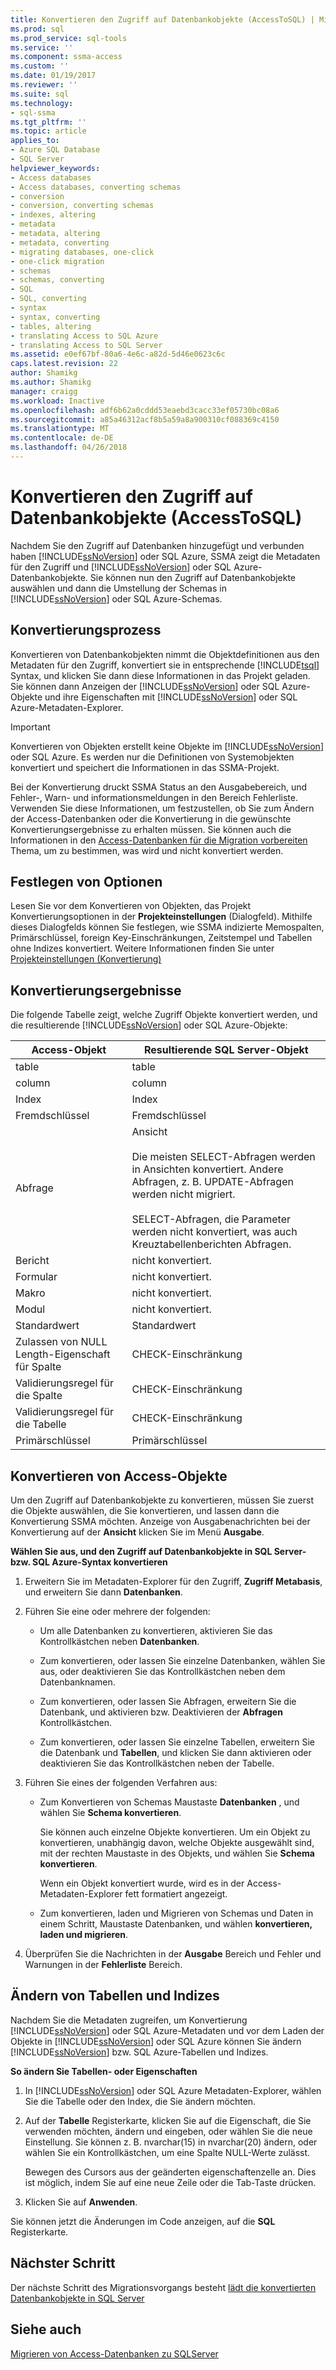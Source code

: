 ```yaml
---
title: Konvertieren den Zugriff auf Datenbankobjekte (AccessToSQL) | Microsoft Docs
ms.prod: sql
ms.prod_service: sql-tools
ms.service: ''
ms.component: ssma-access
ms.custom: ''
ms.date: 01/19/2017
ms.reviewer: ''
ms.suite: sql
ms.technology:
- sql-ssma
ms.tgt_pltfrm: ''
ms.topic: article
applies_to:
- Azure SQL Database
- SQL Server
helpviewer_keywords:
- Access databases
- Access databases, converting schemas
- conversion
- conversion, converting schemas
- indexes, altering
- metadata
- metadata, altering
- metadata, converting
- migrating databases, one-click
- one-click migration
- schemas
- schemas, converting
- SQL
- SQL, converting
- syntax
- syntax, converting
- tables, altering
- translating Access to SQL Azure
- translating Access to SQL Server
ms.assetid: e0ef67bf-80a6-4e6c-a82d-5d46e0623c6c
caps.latest.revision: 22
author: Shamikg
ms.author: Shamikg
manager: craigg
ms.workload: Inactive
ms.openlocfilehash: adf6b62a0cddd53eaebd3cacc33ef05730bc08a6
ms.sourcegitcommit: a85a46312acf8b5a59a8a900310cf088369c4150
ms.translationtype: MT
ms.contentlocale: de-DE
ms.lasthandoff: 04/26/2018
---
```

# <a name="converting-access-database-objects-accesstosql"></a>Konvertieren den Zugriff auf Datenbankobjekte (AccessToSQL)
Nachdem Sie den Zugriff auf Datenbanken hinzugefügt und verbunden haben [!INCLUDE[ssNoVersion](../../includes/ssnoversion_md.md)] oder SQL Azure, SSMA zeigt die Metadaten für den Zugriff und [!INCLUDE[ssNoVersion](../../includes/ssnoversion_md.md)] oder SQL Azure-Datenbankobjekte. Sie können nun den Zugriff auf Datenbankobjekte auswählen und dann die Umstellung der Schemas in [!INCLUDE[ssNoVersion](../../includes/ssnoversion_md.md)] oder SQL Azure-Schemas.  
  
## <a name="the-conversion-process"></a>Konvertierungsprozess  
Konvertieren von Datenbankobjekten nimmt die Objektdefinitionen aus den Metadaten für den Zugriff, konvertiert sie in entsprechende [!INCLUDE[tsql](../../includes/tsql_md.md)] Syntax, und klicken Sie dann diese Informationen in das Projekt geladen. Sie können dann Anzeigen der [!INCLUDE[ssNoVersion](../../includes/ssnoversion_md.md)] oder SQL Azure-Objekte und ihre Eigenschaften mit [!INCLUDE[ssNoVersion](../../includes/ssnoversion_md.md)] oder SQL Azure-Metadaten-Explorer.  
  
> [!IMPORTANT]  
> Konvertieren von Objekten erstellt keine Objekte im [!INCLUDE[ssNoVersion](../../includes/ssnoversion_md.md)] oder SQL Azure. Es werden nur die Definitionen von Systemobjekten konvertiert und speichert die Informationen in das SSMA-Projekt.  
  
Bei der Konvertierung druckt SSMA Status an den Ausgabebereich, und Fehler-, Warn- und informationsmeldungen in den Bereich Fehlerliste. Verwenden Sie diese Informationen, um festzustellen, ob Sie zum Ändern der Access-Datenbanken oder die Konvertierung in die gewünschte Konvertierungsergebnisse zu erhalten müssen. Sie können auch die Informationen in den [Access-Datenbanken für die Migration vorbereiten](http://msdn.microsoft.com/en-us/9b80a9e0-08e7-4b4d-b5ec-cc998d3f5114) Thema, um zu bestimmen, was wird und nicht konvertiert werden.  
  
## <a name="setting-conversion-options"></a>Festlegen von Optionen  
Lesen Sie vor dem Konvertieren von Objekten, das Projekt Konvertierungsoptionen in der **Projekteinstellungen** (Dialogfeld). Mithilfe dieses Dialogfelds können Sie festlegen, wie SSMA indizierte Memospalten, Primärschlüssel, foreign Key-Einschränkungen, Zeitstempel und Tabellen ohne Indizes konvertiert. Weitere Informationen finden Sie unter [Projekteinstellungen (Konvertierung)](http://msdn.microsoft.com/en-us/bcebc635-c638-4ddb-924c-b9ccfef86388)  
  
## <a name="conversion-results"></a>Konvertierungsergebnisse  
Die folgende Tabelle zeigt, welche Zugriff Objekte konvertiert werden, und die resultierende [!INCLUDE[ssNoVersion](../../includes/ssnoversion_md.md)] oder SQL Azure-Objekte:  
  
|Access-Objekt|Resultierende SQL Server-Objekt|  
|-----------------|-------------------------------|  
|table|table|  
|column|column|  
|Index|Index|  
|Fremdschlüssel|Fremdschlüssel|  
|Abfrage|Ansicht<br /><br />Die meisten SELECT-Abfragen werden in Ansichten konvertiert. Andere Abfragen, z. B. UPDATE-Abfragen werden nicht migriert.<br /><br />SELECT-Abfragen, die Parameter werden nicht konvertiert, was auch Kreuztabellenberichten Abfragen.|  
|Bericht|nicht konvertiert.|  
|Formular|nicht konvertiert.|  
|Makro|nicht konvertiert.|  
|Modul|nicht konvertiert.|  
|Standardwert|Standardwert|  
|Zulassen von NULL Length-Eigenschaft für Spalte|CHECK-Einschränkung|  
|Validierungsregel für die Spalte|CHECK-Einschränkung|  
|Validierungsregel für die Tabelle|CHECK-Einschränkung|  
|Primärschlüssel|Primärschlüssel|  
  
## <a name="converting-access-objects"></a>Konvertieren von Access-Objekte  
Um den Zugriff auf Datenbankobjekte zu konvertieren, müssen Sie zuerst die Objekte auswählen, die Sie konvertieren, und lassen dann die Konvertierung SSMA möchten. Anzeige von Ausgabenachrichten bei der Konvertierung auf der **Ansicht** klicken Sie im Menü **Ausgabe**.  
  
**Wählen Sie aus, und den Zugriff auf Datenbankobjekte in SQL Server- bzw. SQL Azure-Syntax konvertieren**  
  
1.  Erweitern Sie im Metadaten-Explorer für den Zugriff, **Zugriff Metabasis**, und erweitern Sie dann **Datenbanken**.  
  
2.  Führen Sie eine oder mehrere der folgenden:  
  
    -   Um alle Datenbanken zu konvertieren, aktivieren Sie das Kontrollkästchen neben **Datenbanken**.  
  
    -   Zum konvertieren, oder lassen Sie einzelne Datenbanken, wählen Sie aus, oder deaktivieren Sie das Kontrollkästchen neben dem Datenbanknamen.  
  
    -   Zum konvertieren, oder lassen Sie Abfragen, erweitern Sie die Datenbank, und aktivieren bzw. Deaktivieren der **Abfragen** Kontrollkästchen.  
  
    -   Zum konvertieren, oder lassen Sie einzelne Tabellen, erweitern Sie die Datenbank und **Tabellen**, und klicken Sie dann aktivieren oder deaktivieren Sie das Kontrollkästchen neben der Tabelle.  
  
3.  Führen Sie eines der folgenden Verfahren aus:  
  
    -   Zum Konvertieren von Schemas Maustaste **Datenbanken** , und wählen Sie **Schema konvertieren**.  
  
        Sie können auch einzelne Objekte konvertieren. Um ein Objekt zu konvertieren, unabhängig davon, welche Objekte ausgewählt sind, mit der rechten Maustaste in des Objekts, und wählen Sie **Schema konvertieren**.  
  
        Wenn ein Objekt konvertiert wurde, wird es in der Access-Metadaten-Explorer fett formatiert angezeigt.  
  
    -   Zum konvertieren, laden und Migrieren von Schemas und Daten in einem Schritt, Maustaste Datenbanken, und wählen **konvertieren, laden und migrieren**.  
  
4.  Überprüfen Sie die Nachrichten in der **Ausgabe** Bereich und Fehler und Warnungen in der **Fehlerliste** Bereich.  
  
## <a name="altering-tables-and-indexes"></a>Ändern von Tabellen und Indizes  
Nachdem Sie die Metadaten zugreifen, um Konvertierung [!INCLUDE[ssNoVersion](../../includes/ssnoversion_md.md)] oder SQL Azure-Metadaten und vor dem Laden der Objekte in [!INCLUDE[ssNoVersion](../../includes/ssnoversion_md.md)] oder SQL Azure können Sie ändern [!INCLUDE[ssNoVersion](../../includes/ssnoversion_md.md)] bzw. SQL Azure-Tabellen und Indizes.  
  
**So ändern Sie Tabellen- oder Eigenschaften**  
  
1.  In [!INCLUDE[ssNoVersion](../../includes/ssnoversion_md.md)] oder SQL Azure Metadaten-Explorer, wählen Sie die Tabelle oder den Index, die Sie ändern möchten.  
  
2.  Auf der **Tabelle** Registerkarte, klicken Sie auf die Eigenschaft, die Sie verwenden möchten, ändern und eingeben, oder wählen Sie die neue Einstellung. Sie können z. B. nvarchar(15) in nvarchar(20) ändern, oder wählen Sie ein Kontrollkästchen, um eine Spalte NULL-Werte zulässt.  
  
    Bewegen des Cursors aus der geänderten eigenschaftenzelle an. Dies ist möglich, indem Sie auf eine neue Zeile oder die Tab-Taste drücken.  
  
3.  Klicken Sie auf **Anwenden**.  
  
Sie können jetzt die Änderungen im Code anzeigen, auf die **SQL** Registerkarte.  
  
## <a name="next-step"></a>Nächster Schritt  
Der nächste Schritt des Migrationsvorgangs besteht [lädt die konvertierten Datenbankobjekte in SQL Server](http://msdn.microsoft.com/en-us/4e854eee-b10c-4f0b-9d9e-d92416e6f2ba)  
  
## <a name="see-also"></a>Siehe auch  
[Migrieren von Access-Datenbanken zu SQLServer](http://msdn.microsoft.com/en-us/76a3abcf-2998-4712-9490-fe8d872c89ca)  
  
